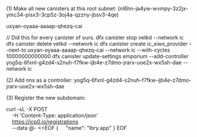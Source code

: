 (1) Make all new canisters at this root subnet: (nl6hn-ja4yw-wvmpy-3z2jx-ymc34-pisx3-3cp5z-3oj4a-qzzny-jbsv3-4qe)


uxyan-oyaaa-aaaap-qhezq-cai

// Did this for every canister of ours.
dfx canister stop vetkd --network ic
dfx canister delete vetkd --network ic
dfx canister create ic_siws_provider --next-to uxyan-oyaaa-aaaap-qhezq-cai --network ic  --with-cycles 10000000000000
dfx canister update-settings emporium --add-controller yog5q-6fxnl-g4zd4-s2nuh-f7fkw-ijb4e-z7dmo-jrarx-uoe2x-wx5sh-dae --network ic


(2) Add nns as a controller: yog5q-6fxnl-g4zd4-s2nuh-f7fkw-ijb4e-z7dmo-jrarx-uoe2x-wx5sh-dae

(3) Register the new subdomain: 

curl -sL -X POST \
    -H 'Content-Type: application/json' \
    https://icp0.io/registrations \
    --data @- <<EOF
{
    "name": "lbry.app"
}
EOF